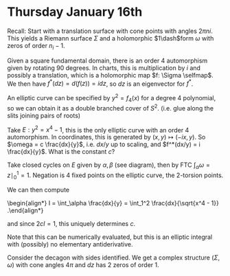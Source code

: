 # Thursday January 16th

Recall:
Start with a translation surface with cone points with angles $2\pi n i$.
This yields a Riemann surface $\Sigma$ and a holomorphic $1\dash$form $\omega$ with zeros of order $n_i -1$.

Given a square fundamental domain, there is an order 4 automorphism given by rotating 90 degrees.
In charts, this is multiplication by $i$ and possibly a translation, which is a holomorphic map $f: \Sigma \selfmap$.
We then have $f^*(dz) = d(f(z)) = idz$, so $dz$ is an eigenvector for $f^*$.

An elliptic curve can be specified by $y^2 = f_4(x)$ for a degree 4 polynomial, so we can obtain it as a double branched cover of $S^2$.
(i.e. glue along the slits joining pairs of roots)

Take $E : y^2 = x^4 - 1$, this is the only elliptic curve with an order 4 automorphism.
In coordinates, this is generated by $(x, y) \mapsto (-ix ,y)$.
So $\omega = c \frac{dx}{y}$, i.e. $dx/y$ up to scaling, and $f^*(dx/y) = i \frac{dx}{y}$.
What is the constant $c$?

Take closed cycles on $E$ given by $\alpha, \beta$ (see diagram), then by FTC $\int_\alpha \omega = z \mid_0^1 = 1$.
Negation is 4 fixed points on the elliptic curve, the 2-torsion points.

We can then compute

\begin{align*}
I = \int_\alpha  \frac{dx}{y} = \int_1^2 \frac{dx}{\sqrt{x^4 - 1}} 
.\end{align*}

and since $2c I = 1$, this uniquely determines $c$.

Note that this can be numerically evaluated, but this is an elliptic integral with (possibly) no elementary antiderivative.


Consider the decagon with sides identified.
We get a complex structure $(\Sigma, \omega)$ with cone angles $4\pi$ and $dz$ has 2 zeros of order 1.

